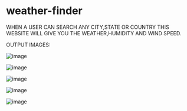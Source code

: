 # weather-finder

WHEN A USER CAN SEARCH ANY CITY,STATE OR COUNTRY THIS WEBSITE WILL GIVE YOU THE WEATHER,HUMIDITY AND WIND SPEED.

OUTPUT IMAGES:

![image](https://github.com/user-attachments/assets/12637ed2-034f-4afd-9c2a-888db0e8c161)

![image](https://github.com/user-attachments/assets/1e2d2840-7e6e-456d-8ade-5dd04120ef57)

![image](https://github.com/user-attachments/assets/8162a397-c4a3-407f-af4e-ce29566b2dd6)

![image](https://github.com/user-attachments/assets/bc118083-5970-4b4c-af05-c383fb30d0fe)

![image](https://github.com/user-attachments/assets/1628195c-aaae-4a33-aba4-bc596d806306)





